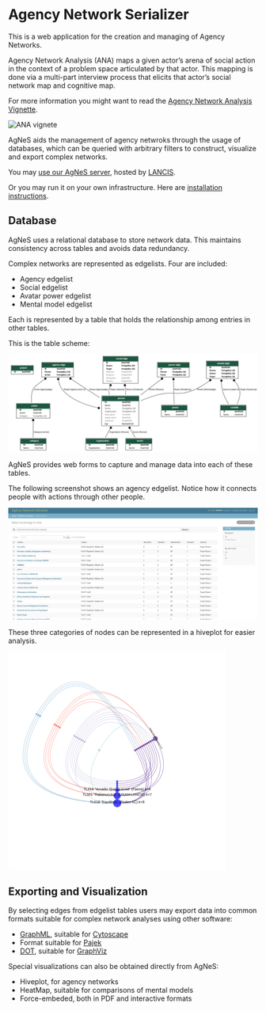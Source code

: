 # Agency Network Serializer

This is a web application for the creation and managing of Agency Networks.

Agency Network Analysis (ANA) maps a given actor’s arena of social action in the context of a problem space articulated by that actor. This mapping is done via a multi-part interview process that elicits that actor’s social network map and cognitive map.

For more information you might want to read the [Agency Network Analysis Vignette](https://steps-centre.org/pathways-methods-vignettes/agency-network-analysis/).

![ANA vignete](https://github.com/sostenibilidad-unam/tlabs/raw/master/ANA%20and%20Q.png)

AgNeS aids the management of agency netwroks through the usage of databases, which can be queried with arbitrary filters to
construct, visualize and export complex networks.

You may [use our AgNeS server](http://agnes.apps.lancis.ecologia.unam.mx/), hosted by [LANCIS](https://lancis.ecologia.unam.mx/).

Or you may run it on your own infrastructure. Here are [installation instructions](INSTALL.md).

## Database

AgNeS uses a relational database to store network data. This maintains
consistency across tables and avoids data redundancy.

Complex networks are represented as edgelists. Four are included:

 - Agency edgelist
 - Social edgelist
 - Avatar power edgelist
 - Mental model edgelist

Each is represented by a table that holds the relationship among
entries in other tables.

This is the table scheme:

![table scheme](tables.png)

AgNeS provides web forms to capture and manage data into each of these
tables.

The following screenshot shows an agency edgelist. Notice how it
connects people with actions through other people. 

![screenshot](screen.png)

These three categories of nodes can be represented in a hiveplot for easier analysis.

![example hiveplot](agency_hiveplot.png)


## Exporting and Visualization

By selecting edges from edgelist tables users may export data into
common formats suitable for complex network analyses using other
software:

 - [GraphML](http://graphml.graphdrawing.org/), suitable for [Cytoscape](https://cytoscape.org/)
 - Format suitable for [Pajek](http://vlado.fmf.uni-lj.si/pub/networks/Pajek/)
 - [DOT](https://en.wikipedia.org/wiki/DOT_%28graph_description_language%29), suitable for [GraphViz](https://graphviz.org/)

Special visualizations can also be obtained directly from AgNeS:

 - Hiveplot, for agency networks
 - HeatMap, suitable for comparisons of mental models
 - Force-embeded, both in PDF and interactive formats


